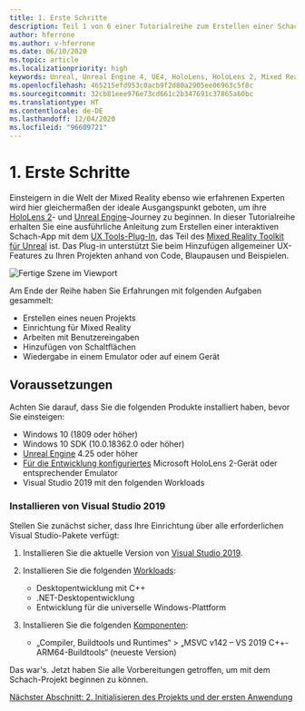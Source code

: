 ```yaml
---
title: 1. Erste Schritte
description: Teil 1 von 6 einer Tutorialreihe zum Erstellen einer Schach-App mit der Unreal Engine 4 und dem UX Tools-Plug-In des Mixed Reality-Toolkits
author: hferrone
ms.author: v-hferrone
ms.date: 06/10/2020
ms.topic: article
ms.localizationpriority: high
keywords: Unreal, Unreal Engine 4, UE4, HoloLens, HoloLens 2, Mixed Reality, Tutorial, Erste Schritte, MRTK, UXT, UX-Tools, Dokumentation, Mixed Reality-Headset Windows Mixed Reality-Headset, Virtual Reality-Headset
ms.openlocfilehash: 465215efd953c0acb9f2d80a2905ee06963c5f8c
ms.sourcegitcommit: 32cb81eee976e73cd661c2b347691c37865a60bc
ms.translationtype: HT
ms.contentlocale: de-DE
ms.lasthandoff: 12/04/2020
ms.locfileid: "96609721"
---
```

# <a name="1-getting-started"></a>1. Erste Schritte

Einsteigern in die Welt der Mixed Reality ebenso wie erfahrenen Experten wird hier gleichermaßen der ideale Ausgangspunkt geboten, um ihre [HoloLens 2](https://docs.microsoft.com/windows/mixed-reality/)- und [Unreal Engine](https://www.unrealengine.com/en-US/)-Journey zu beginnen. In dieser Tutorialreihe erhalten Sie eine ausführliche Anleitung zum Erstellen einer interaktiven Schach-App mit dem [UX Tools-Plug-In](https://github.com/microsoft/MixedReality-UXTools-Unreal), das Teil des [Mixed Reality Toolkit für Unreal](https://github.com/microsoft/MixedRealityToolkit-Unreal) ist. Das Plug-in unterstützt Sie beim Hinzufügen allgemeiner UX-Features zu Ihren Projekten anhand von Code, Blaupausen und Beispielen. 

![Fertige Szene im Viewport](images/unreal-uxt/5-endscene.PNG)

Am Ende der Reihe haben Sie Erfahrungen mit folgenden Aufgaben gesammelt:
* Erstellen eines neuen Projekts
* Einrichtung für Mixed Reality
* Arbeiten mit Benutzereingaben
* Hinzufügen von Schaltflächen
* Wiedergabe in einem Emulator oder auf einem Gerät

## <a name="prerequisites"></a>Voraussetzungen

Achten Sie darauf, dass Sie die folgenden Produkte installiert haben, bevor Sie einsteigen:
* Windows 10 (1809 oder höher)
* Windows 10 SDK (10.0.18362.0 oder höher)
* [Unreal Engine](https://www.unrealengine.com/en-US/get-now) 4.25 oder höher
* [Für die Entwicklung konfiguriertes](../../platform-capabilities-and-apis/using-visual-studio.md#enabling-developer-mode) Microsoft HoloLens 2-Gerät oder entsprechender Emulator
* Visual Studio 2019 mit den folgenden Workloads

### <a name="installing-visual-studio-2019"></a>Installieren von Visual Studio 2019

Stellen Sie zunächst sicher, dass Ihre Einrichtung über alle erforderlichen Visual Studio-Pakete verfügt:
1. Installieren Sie die aktuelle Version von [Visual Studio 2019](https://visualstudio.microsoft.com/downloads/).
2. Installieren Sie die folgenden [Workloads](https://docs.microsoft.com/visualstudio/install/modify-visual-studio?#modify-workloads):
    * Desktopentwicklung mit C++
    * .NET-Desktopentwicklung
    * Entwicklung für die universelle Windows-Plattform

3. Installieren Sie die folgenden [Komponenten](https://docs.microsoft.com/visualstudio/install/modify-visual-studio?#modify-individual-components):
    * „Compiler, Buildtools und Runtimes“ > „MSVC v142 – VS 2019 C++-ARM64-Buildtools“ (neueste Version)

Das war's. Jetzt haben Sie alle Vorbereitungen getroffen, um mit dem Schach-Projekt beginnen zu können.

[Nächster Abschnitt: 2. Initialisieren des Projekts und der ersten Anwendung](unreal-uxt-ch2.md)